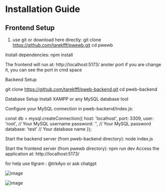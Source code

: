 # Installation Guide

## Frontend Setup

1. use git or download here directly:
   git clone https://github.com/tarekfff/pwewb.git
   cd pwewb


Install dependencies:
npm install

The frontend will run at: http://localhost:5173/  anoter port if you are change it, you can see the port in cmd space


Backend Setup

git clone https://github.com/tarekfff/pweb-backend.git
cd pweb-backend

Database Setup
Install XAMPP or any MySQL database tool

Configure your MySQL connection in pweb-backend/index.js:

const db = mysql.createConnection({
  host: 'localhost',
  port: 3309,
  user: 'root',       // Your MySQL username
  password: '',       // Your MySQL password
  database: 'test'    // Your database name
});


Start the backend server (from pweb-backend directory):
node index.js

Start the frontend server (from pwewb directory):
npm run dev
Access the application at: http://localhost:5173/




for help use tlgram : @trkAyo
or ask chatgpt

![image](https://github.com/user-attachments/assets/c8497d21-9724-4a0a-84bd-088d1ad0d961)

![image](https://github.com/user-attachments/assets/64c2f282-98c2-4656-9821-0c329c1a9764)

